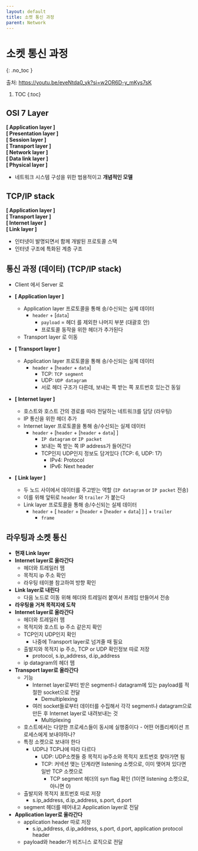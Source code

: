 ```yaml
---
layout: default
title: 소켓 통신 과정
parent: Network
---
```



# 소켓 통신 과정
{: .no_toc }

출처: https://youtu.be/eveNtda0_yk?si=w2OR6D-y_mKys7sK

1. TOC
{:toc}

## OSI 7 Layer

**[ Application layer ]**  
**[ Presentation layer ]**  
**[ Session layer ]**  
**[ Transport layer ]**  
**[ Network layer ]**  
**[ Data link layer ]**  
**[ Physical layer ]**  
- 네트워크 시스템 구성을 위한 범용적이고 **개념적인 모델**

## TCP/IP stack

**[ Application layer ]**  
**[ Transport layer ]**  
**[ Internet layer ]**  
**[ Link layer ]**  
- 인터넷이 발명되면서 함께 개발된 프로토콜 스택
- 인터넷 구조에 특화된 계층 구조

## 통신 과정 (데이터) (TCP/IP stack)

- Client 에서 Server 로

- **[ Application layer ]**
  - Application layer 프로토콜을 통해 송/수신되는 실제 데이터
    - `header` + [`data`]
      - `payload` = 헤더 를 제외한 나머지 부분 (대괄호 안)
      - 프로토콜 동작을 위한 헤더가 추가된다
  - Transport layer 로 이동
- **[ Transport layer ]**
  - Application layer 프로토콜을 통해 송/수신되는 실제 데이터
    - `header` + [`header` + `data`]
      - TCP: `TCP segment`
      - UDP: `UDP datagram`
      - 서로 헤더 구조가 다른데, 보내는 쪽 받는 쪽 포트번호 있는건 동일
- **[ Internet layer ]**  
  - 호스트와 호스트 간의 경로를 따라 전달하는 네트워크를 담당 (라우팅)
  - IP 통신을 위한 헤더 추가
  - Internet layer 프로토콜을 통해 송/수신되는 실제 데이터
    - `header` + [`header` + [`header` + `data`] ]
      - `IP datagram` or `IP packet`
      - 보내는 쪽 받는 쪽 IP address가 들어간다
      - TCP인지 UDP인지 정보도 담겨있다 (TCP: 6, UDP: 17)
        - IPv4: Protocol
        - IPv6: Next header
- **[ Link layer ]**  
  - 두 노드 사이에서 데이터를 주고받는 역할 (`IP datagram` or `IP packet` 전송)
  - 이를 위해 앞뒤로 `header` 와 `trailer` 가 붙는다
  - Link layer 프로토콜을 통해 송/수신되는 실제 데이터
    - `header` + [ `header` + [`header` + [`header` + `data`] ] ] + `trailer`
      - `frame`

## 라우팅과 소켓 통신

- **현재 Link layer**
- **Internet layer로 올라간다**
  - 헤더와 트레일러 뗌
  - 목적지 ip 주소 확인
  - 라우팅 테이블 참고하여 방향 확인
- **Link layer로 내린다**
  - 다음 노드로 이동 위해 헤더와 트레일러 붙여서 프레임 만들어서 전송
- **라우팅을 거쳐 목적지에 도착**
- **Internet layer로 올라간다**
  - 헤더와 트레일러 뗌
  - 목적지와 호스트 ip 주소 같은지 확인
  - TCP인지 UDP인지 확인
    - 나중에 Transport layer로 넘겨줄 때 필요
  - 출발지와 목적지 ip 주소, TCP or UDP 확인정보 따로 저장
    - protocol, s.ip_address, d.ip_address
  - ip datagram의 헤더 뗌
- **Transport layer로 올라간다**
  - 기능
    - Internet layer로부터 받은 segment나 datagram에 있는 payload를 적절한 socket으로 전달
      - Demultiplexing
    - 여러 socket들로부터 데이터를 수집해서 각각 segment나 datagram으로 만든 후 Internet layer로 내려보내는 것
      - Multiplexing
  - 호스트에서는 다양한 프로세스들이 동시에 실행중이다 - 어떤 어플리케이션 프로세스에게 보내야하나?
  - 특정 소켓으로 보내야 한다
    - UDP냐 TCP냐에 따라 다르다
      - UDP: UDP소켓들 중 목적지 ip주소와 목적지 포트번호 찾아가면 됨
      - TCP: 커넥션 맺는 단계라면 listening 소켓으로, 이미 맺어져 있다면 일반 TCP 소켓으로
        - TCP segment 헤더의 syn flag 확인 (1이면 listening 소켓으로, 아니면 0)
  - 출발지와 목적지 포트번호 따로 저장
    - s.ip_address, d.ip_address, s.port, d.port
  - segment 헤더를 떼어내고 Application layer로 전달
- **Application layer로 올라간다**
  - application header 따로 저장
    - s.ip_address, d.ip_address, s.port, d.port, application protocol header
  - payload와 header가 비즈니스 로직으로 전달

